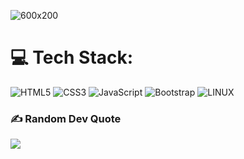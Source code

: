 
![600x200](https://user-images.githubusercontent.com/42125735/228689140-671275a5-e9d2-4666-a1a4-3e45bf9c9bdf.jpeg)

<!--
**Styleshift/Styleshift** is a ✨ _special_ ✨ repository because its `README.md` (this file) appears on your GitHub profile.

Here are some ideas to get you started:

- 🔭 I’m currently working on ...
- 🌱 I’m currently learning ...
- 👯 I’m looking to collaborate on ...
- 🤔 I’m looking for help with ...
- 💬 Ask me about ...
- 📫 How to reach me: ...
- 😄 Pronouns: ...
- ⚡ Fun fact: ...
-->


<!--
## 🌐 Socials:
[![Discord](https://img.shields.io/badge/Discord-%237289DA.svg?logo=discord&logoColor=white)](https://discord.gg/Keenan#5346) 
-->
# 💻 Tech Stack:
![HTML5](https://img.shields.io/badge/html5-%23E34F26.svg?style=for-the-badge&logo=html5&logoColor=white) ![CSS3](https://img.shields.io/badge/css3-%231572B6.svg?style=for-the-badge&logo=css3&logoColor=white) ![JavaScript](https://img.shields.io/badge/javascript-%23323330.svg?style=for-the-badge&logo=javascript&logoColor=%23F7DF1E) ![Bootstrap](https://img.shields.io/badge/bootstrap-%23563D7C.svg?style=for-the-badge&logo=bootstrap&logoColor=white) ![LINUX](https://img.shields.io/badge/Linux-FCC624?style=for-the-badge&logo=linux&logoColor=black)
<!--
# 📊 GitHub Stats:
![](https://github-readme-stats.vercel.app/api?username=Styleshift&theme=radical&hide_border=true&include_all_commits=true&count_private=true)<br/>
![](https://github-readme-streak-stats.herokuapp.com/?user=Styleshift&theme=radical&hide_border=true)<br/>
![](https://github-readme-stats.vercel.app/api/top-langs/?username=Styleshift&theme=radical&hide_border=true&include_all_commits=true&count_private=true&layout=compact)

## 🏆 GitHub Trophies
![](https://github-profile-trophy.vercel.app/?username=Styleshift&theme=radical&no-frame=false&no-bg=true&margin-w=4)
-->
### ✍️ Random Dev Quote
![](https://quotes-github-readme.vercel.app/api?type=horizontal&theme=radical)

<!-- ---
[![](https://visitcount.itsvg.in/api?id=Styleshift&icon=0&color=0)](https://visitcount.itsvg.in)
-->
<!-- Proudly created with GPRM ( https://gprm.itsvg.in ) -->
